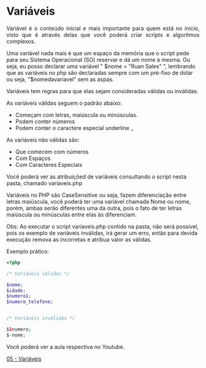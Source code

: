 # Variáveis

<p align="justify"> Variável é o conteúdo inicial e mais importante para quem está no início, visto que é através delas que você poderá criar scripts e algoritmos complexos.

Uma variável nada mais é que um espaço da memória que o script pede para seu Sistema Operacional (SO) reservar e dá um nome à mesma. Ou seja, eu posso declarar uma variável " $nome = "Ruan Sales" ", lembrando que as variáveis no php são declaradas sempre com um pré-fixo de dolar ou seja, "$nomedavariavel" sem as aspas.

Variáveis tem regras para que elas sejam consideradas válidas ou inválidas.

As variáveis válidas seguem o padrão abaixo:

+ Começam com letras, maiúscula ou minúsculas.
+ Podem conter números
+ Podem conter o caractere especial underline _

As variáveis não válidas são:

+ Que comecem com números
+ Com Espaços
+ Com Caracteres Especiais

Você poderá ver as atribuiçõed de variáveis consultando o script nesta pasta, chamado variaveis.php

Variáveis no PHP são CaseSensitive ou seja, fazem diferenciação entre letras maiúscula, você poderá ter uma variável chamada Nome ou nome, porém, ambas serão diferentes uma da outra, pois o fato de ter letras maiúscula ou minúsculas entre elas às diferenciam.

Obs: Ao executar o script variaveis.php contido na pasta, não será possível, pois os exemplo de variáveis inválidas, irá gerar um erro, então para devida execução remova as incorretas e atribua valor as válidas.

Exemplo prático:

```php
<?php

/* Variáveis válidas */

$nome;
$idade;
$numero1;
$numero_telefone;


/* Variáveis inválidas */

$1numero;
$-nome;

```

Você poderá ver a aula respectiva no Youtube.

</p>

[05 - Variáveis](https://www.youtube.com/watch?v=V49qYHDGn5E)